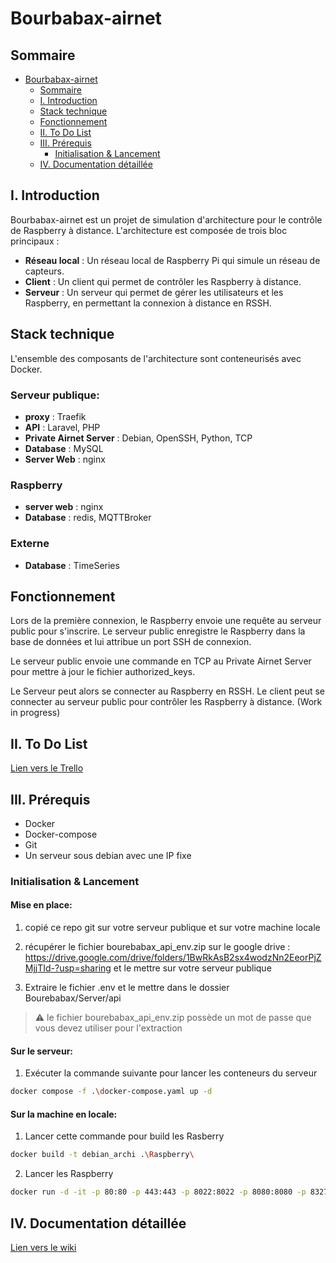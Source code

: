 # Bourbabax-airnet

## Sommaire

- [Bourbabax-airnet](#bourbabax-airnet)
  - [Sommaire](#sommaire)
  - [I. Introduction](#i-introduction)
  - [Stack technique](#stack-technique)
  - [Fonctionnement](#fonctionnement)
  - [II. To Do List](#ii-to-do-list)
  - [III. Prérequis](#iii-prérequis)
    - [Initialisation \& Lancement](#initialisation--lancement)
  - [IV. Documentation détaillée](#iv-documentation-détaillée)

## I. Introduction

Bourbabax-airnet est un projet de simulation d'architecture pour le contrôle de Raspberry à distance.
L'architecture est composée de trois bloc principaux :

- **Réseau local** : Un réseau local de Raspberry Pi qui simule un réseau de capteurs.
- **Client** : Un client qui permet de contrôler les Raspberry à distance.
- **Serveur** : Un serveur qui permet de gérer les utilisateurs et les Raspberry, en permettant la connexion à distance en RSSH.

## Stack technique

L'ensemble des composants de l'architecture sont conteneurisés avec Docker.

### Serveur publique:

- **proxy** :  Traefik
- **API** : Laravel, PHP
- **Private Airnet Server** : Debian, OpenSSH, Python, TCP
- **Database** : MySQL
- **Server Web** : nginx

### Raspberry
- **server web** : nginx
- **Database** : redis, MQTTBroker

### Externe
- **Database** : TimeSeries

## Fonctionnement

Lors de la première connexion, le Raspberry envoie une requête au serveur public pour s'inscrire. Le serveur public enregistre le Raspberry dans la base de données et lui attribue un port SSH de connexion.

Le serveur public envoie une commande en TCP au Private Airnet Server pour mettre à jour le fichier authorized_keys.

Le Serveur peut alors se connecter au Raspberry en RSSH. Le client peut se connecter au serveur public pour contrôler les Raspberry à distance. (Work in progress)

## II. To Do List

[Lien vers le Trello](https://trello.com/invite/b/672b2e475fbae1639ffe1d94/ATTIfa09d0b4164440de9971bb78d55c1b521048DDC6/bourebax)

## III. Prérequis

- Docker
- Docker-compose
- Git
- Un serveur sous debian avec une IP fixe

### Initialisation & Lancement

#### Mise en place:

1. copié ce repo git sur votre serveur publique et sur votre machine locale

2. récupérer le fichier bourebabax_api_env.zip sur le google drive : https://drive.google.com/drive/folders/1BwRkAsB2sx4wodzNn2EeorPjZMjjTId-?usp=sharing et le mettre sur votre serveur publique

3. Extraire le fichier .env et le mettre dans le dossier Bourebabax/Server/api

> :warning: le fichier bourebabax_api_env.zip possède un mot de passe que vous devez utiliser pour l'extraction

#### Sur le serveur:

1. Exécuter la commande suivante pour lancer les conteneurs du serveur 

```bash
docker compose -f .\docker-compose.yaml up -d
```

#### Sur la machine en locale:

1. Lancer cette commande pour build les Rasberry

```bash
docker build -t debian_archi .\Raspberry\
```

2. Lancer les Raspberry 

```bash
docker run -d -it -p 80:80 -p 443:443 -p 8022:8022 -p 8080:8080 -p 8327:8327 -p 8443:8443 -p 18327:18327 debian_archi
```

## IV. Documentation détaillée

[Lien vers le wiki](https://github.com/hardcore-thinking/bourbabax/wiki)
